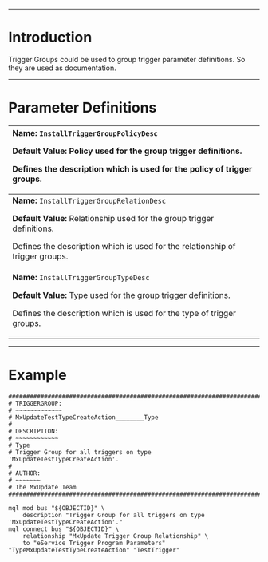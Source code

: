 


---


# Introduction #
Trigger Groups could be used to group trigger parameter definitions. So they are
used as documentation.


---


# Parameter Definitions #
| **Name:** `InstallTriggerGroupPolicyDesc`    <p><b>Default Value:</b> Policy used for the group trigger definitions. </p>      <p>Defines the description which is used for the policy of trigger groups.</p> |
|:--------------------------------------------------------------------------------------------------------------------------------------------------------------------------------------------------------------|
| **Name:** `InstallTriggerGroupRelationDesc`  <p><b>Default Value:</b> Relationship used for the group trigger definitions. </p><p>Defines the description which is used for the relationship of trigger groups.</p> |
| **Name:** `InstallTriggerGroupTypeDesc`      <p><b>Default Value:</b> Type used for the group trigger definitions. </p>        <p>Defines the description which is used for the type of trigger groups.</p>   |



---


# Example #
```
################################################################################
# TRIGGERGROUP:
# ~~~~~~~~~~~~~
# MxUpdateTestTypeCreateAction________Type
#
# DESCRIPTION:
# ~~~~~~~~~~~~
# Type
# Trigger Group for all triggers on type 'MxUpdateTestTypeCreateAction'.
#
# AUTHOR:
# ~~~~~~~
# The MxUpdate Team
################################################################################

mql mod bus "${OBJECTID}" \
    description "Trigger Group for all triggers on type 'MxUpdateTestTypeCreateAction'."
mql connect bus "${OBJECTID}" \
    relationship "MxUpdate Trigger Group Relationship" \
    to "eService Trigger Program Parameters" "TypeMxUpdateTestTypeCreateAction" "TestTrigger"
```